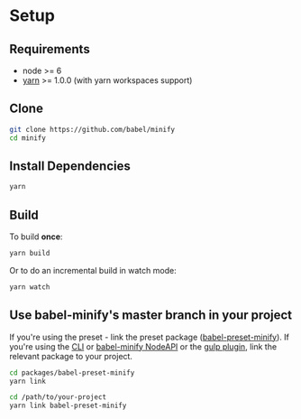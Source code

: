 # Setup

## Requirements

+ node >= 6
+ [yarn](https://yarnpkg.com) >= 1.0.0 (with yarn workspaces support)

## Clone

```sh
git clone https://github.com/babel/minify
cd minify
```

## Install Dependencies

```sh
yarn
```

## Build

To build **once**:

```sh
yarn build
```

Or to do an incremental build in watch mode:

```sh
yarn watch
```

## Use babel-minify's master branch in your project

If you're using the preset - link the preset package ([babel-preset-minify](../packages/babel-preset-minify)). If you're using the [CLI](../packages/babel-minify) or [babel-minify NodeAPI](../packages/babel-minify) or the [gulp plugin](../packages/gulp-babel-minify), link the relevant package to your project.

```sh
cd packages/babel-preset-minify
yarn link

cd /path/to/your-project
yarn link babel-preset-minify
```
